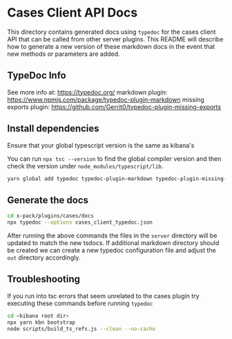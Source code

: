 # Cases Client API Docs

This directory contains generated docs using `typedoc` for the cases client API that can be called from other server
plugins. This README will describe how to generate a new version of these markdown docs in the event that new methods
or parameters are added.

## TypeDoc Info

See more info at: <https://typedoc.org/>
markdown plugin: <https://www.npmjs.com/package/typedoc-plugin-markdown>
missing exports plugin: <https://github.com/Gerrit0/typedoc-plugin-missing-exports>

## Install dependencies

Ensure that your global typescript version is the same as kibana's

You can run `npx tsc --version` to find the global compiler version and then check the version under `node_modules/typescript/lib`.

```bash
yarn global add typedoc typedoc-plugin-markdown typedoc-plugin-missing-exports
```

## Generate the docs

```bash
cd x-pack/plugins/cases/docs
npx typedoc --options cases_client_typedoc.json
```

After running the above commands the files in the `server` directory will be updated to match the new tsdocs.
If additional markdown directory should be created we can create a new typedoc configuration file and adjust the `out`
directory accordingly.

## Troubleshooting

If you run into tsc errors that seem unrelated to the cases plugin try executing these commands before running `typedoc`

```bash
cd <kibana root dir>
npx yarn kbn bootstrap
node scripts/build_ts_refs.js --clean --no-cache
```

